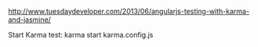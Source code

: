 http://www.tuesdaydeveloper.com/2013/06/angularjs-testing-with-karma-and-jasmine/


Start Karma test:
 karma start  karma.config.js
